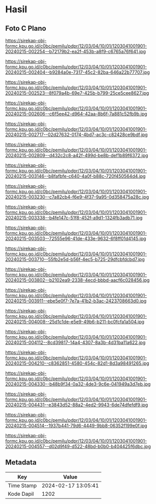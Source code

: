 # Hasil

## Foto C Plano

https://sirekap-obj-formc.kpu.go.id/c0bc/pemilu/pdpr/12/03/04/10/01/1203041001901-20240215-002254--b72179b2-ea2f-453b-a8f9-c6765a76f641.jpg

https://sirekap-obj-formc.kpu.go.id/c0bc/pemilu/pdpr/12/03/04/10/01/1203041001901-20240215-002404--b9284a0e-7317-45c2-82ba-646a22b77707.jpg

https://sirekap-obj-formc.kpu.go.id/c0bc/pemilu/pdpr/12/03/04/10/01/1203041001901-20240215-002523--8f079a4b-69e7-425b-b799-25ce5cee8627.jpg

https://sirekap-obj-formc.kpu.go.id/c0bc/pemilu/pdpr/12/03/04/10/01/1203041001901-20240215-002606--c6f5ee42-d964-42aa-8b6f-7a881c52fb9b.jpg

https://sirekap-obj-formc.kpu.go.id/c0bc/pemilu/pdpr/12/03/04/10/01/1203041001901-20240215-002717--02d27632-0174-4bd7-ac3c-c82428ce9bdf.jpg

https://sirekap-obj-formc.kpu.go.id/c0bc/pemilu/pdpr/12/03/04/10/01/1203041001901-20240215-002809--d432c2c8-a42f-499d-be8b-def1b89f6372.jpg

https://sirekap-obj-formc.kpu.go.id/c0bc/pemilu/pdpr/12/03/04/10/01/1203041001901-20240215-003146--b8fafbfe-c640-4a0f-b88c-720f450564d4.jpg

https://sirekap-obj-formc.kpu.go.id/c0bc/pemilu/pdpr/12/03/04/10/01/1203041001901-20240215-003230--c7a82cb4-f6e9-4f37-9a95-0d358475a28c.jpg

https://sirekap-obj-formc.kpu.go.id/c0bc/pemilu/pdpr/12/03/04/10/01/1203041001901-20240215-003338--b4fe147c-51f8-452f-a9d1-1324fb3adb71.jpg

https://sirekap-obj-formc.kpu.go.id/c0bc/pemilu/pdpr/12/03/04/10/01/1203041001901-20240215-003503--72555e96-41de-433e-9632-6f8ff01d4145.jpg

https://sirekap-obj-formc.kpu.go.id/c0bc/pemilu/pdpr/12/03/04/10/01/1203041001901-20240215-003710--55fb2e5d-b56f-4ec5-b725-29dfcbfdcbd7.jpg

https://sirekap-obj-formc.kpu.go.id/c0bc/pemilu/pdpr/12/03/04/10/01/1203041001901-20240215-003802--b2102ea9-2338-4ecd-bbbd-aacf6c028456.jpg

https://sirekap-obj-formc.kpu.go.id/c0bc/pemilu/pdpr/12/03/04/10/01/1203041001901-20240215-003911--ebe5e0f7-7e7a-41b2-b3ac-2423708663d0.jpg

https://sirekap-obj-formc.kpu.go.id/c0bc/pemilu/pdpr/12/03/04/10/01/1203041001901-20240215-004008--25d1c1de-e5e9-49b6-b211-bc0fcfa1a504.jpg

https://sirekap-obj-formc.kpu.go.id/c0bc/pemilu/pdpr/12/03/04/10/01/1203041001901-20240215-004112--8cd39817-14a4-4307-8a3b-4d31ba11a622.jpg

https://sirekap-obj-formc.kpu.go.id/c0bc/pemilu/pdpr/12/03/04/10/01/1203041001901-20240215-004210--c8362851-4580-454c-82d1-8d3a98491265.jpg

https://sirekap-obj-formc.kpu.go.id/c0bc/pemilu/pdpr/12/03/04/10/01/1203041001901-20240215-004330--b48b9f34-0a32-4de3-9c6e-041949a3d7eb.jpg

https://sirekap-obj-formc.kpu.go.id/c0bc/pemilu/pdpr/12/03/04/10/01/1203041001901-20240215-004431--e3843d52-88a2-4ed2-9943-6de74dfefdf9.jpg

https://sirekap-obj-formc.kpu.go.id/c0bc/pemilu/pdpr/12/03/04/10/01/1203041001901-20240215-004514--1937b441-79d6-4449-9bb8-06352f199e0f.jpg

https://sirekap-obj-formc.kpu.go.id/c0bc/pemilu/pdpr/12/03/04/10/01/1203041001901-20240215-004557--d02d9f49-d522-48bd-b0b0-b404425f6dbc.jpg


## Metadata

| Key        | Value               |
| ---------- | ------------------- |
| Time Stamp | 2024-02-17 13:05:41 |
| Kode Dapil | 1202                |



